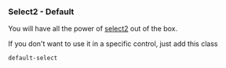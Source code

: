 ### Select2 - Default

You will have all the power of [select2](http://ivaynberg.github.io/select2/) out of the box.

If you don't want to use it in a specific control, just add this class

```
default-select
```
